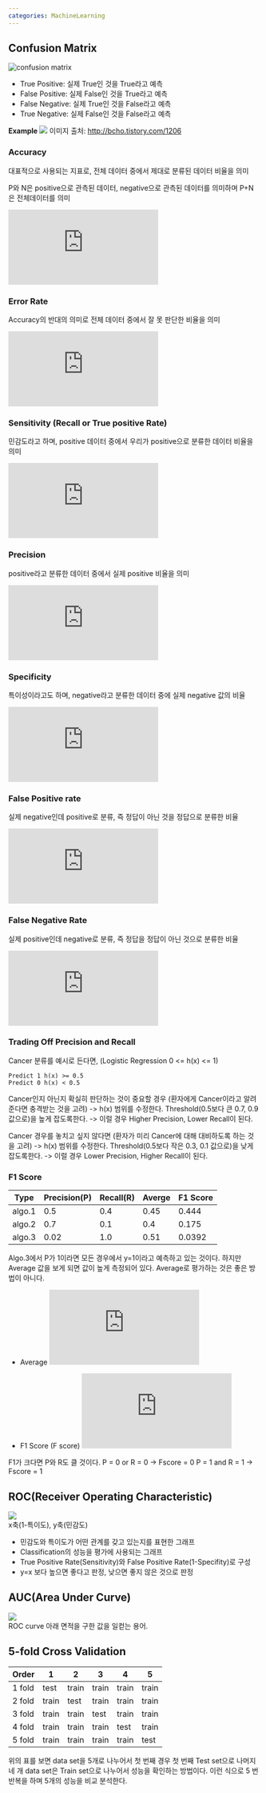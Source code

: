 ```yaml
---
categories: MachineLearning
---
```

## Confusion Matrix
![confusion matrix](https://github.com/thisisiron/blogger/blob/master/images/confusion_matrix.PNG)
- True Positive: 실제 True인 것을 True라고 예측
- False Positive: 실제 False인 것을 True라고 예측
- False Negative: 실제 True인 것을 False라고 예측
- True Negative: 실제 False인 것을 False라고 예측

**Example**
![](https://t1.daumcdn.net/cfile/tistory/99EFFA3359E629C82B)
이미지 출처: http://bcho.tistory.com/1206

### Accuracy
대표적으로 사용되는 지표로, 전체 데이터 중에서 제대로 분류된 데이터 비율을 의미

P와 N은 positive으로 관측된 데이터, negative으로 관측된 데이터를 의미하며 P+N은 전체데이터를 의미

![](https://latex.codecogs.com/gif.latex?ACC%20%3D%20%5Cfrac%7B%28TP&plus;TN%29%7D%7BP%20&plus;%20N%7D)

### Error Rate
Accuracy의 반대의 의미로 전체 데이터 중에서 잘 못 판단한 비율을 의미

![](https://latex.codecogs.com/gif.latex?ERR%20%3D%20%5Cfrac%7B%28FP&plus;FN%29%7D%7BP%20&plus;%20N%7D)

### Sensitivity (Recall or True positive Rate)
민감도라고 하며, positive 데이터 중에서 우리가 positive으로 분류한 데이터 비율을 의미

![](https://latex.codecogs.com/gif.latex?Recall%20%3D%20%5Cfrac%7BTP%7D%7BTP%20&plus;%20FN%7D)

### Precision
positive라고 분류한 데이터 중에서 실제 positive 비율을 의미

![](https://latex.codecogs.com/gif.latex?Precision%20%3D%20%5Cfrac%7BTP%7D%7BTP%20&plus;%20FP%7D)

### Specificity
특이성이라고도 하며, negative라고 분류한 데이터 중에 실제 negative 값의 비율

![](https://latex.codecogs.com/gif.latex?Specificity%20%3D%20%5Cfrac%7BTN%7D%7BTN%20&plus;%20FP%7D)

### False Positive rate
실제 negative인데 positive로 분류, 즉 정답이 아닌 것을 정답으로 분류한 비율

![](https://latex.codecogs.com/gif.latex?FPR%20%3D%20%5Cfrac%7BFP%7D%7BFP%20&plus;%20TN%7D)

### False Negative Rate
실제 positive인데 negative로 분류, 즉 정답을 정답이 아닌 것으로 분류한 비율

![](https://latex.codecogs.com/gif.latex?FNR%20%3D%20%5Cfrac%7BFN%7D%7BFN%20&plus;%20TP%7D)

### Trading Off Precision and Recall
Cancer 분류를 예시로 든다면, (Logistic Regression 0 <= h(x) <= 1)
```
Predict 1 h(x) >= 0.5
Predict 0 h(x) < 0.5
```
Cancer인지 아닌지 확실히 판단하는 것이 중요할 경우 (환자에게 Cancer이라고 알려준다면 충격받는 것을 고려)
-> h(x) 범위를 수정한다. Threshold(0.5보다 큰 0.7, 0.9 값으로)을 높게 잡도록한다.
-> 이럴 경우 Higher Precision, Lower Recall이 된다.

Cancer 경우를 놓치고 싶지 않다면 (환자가 미리 Cancer에 대해 대비하도록 하는 것을 고려)
-> h(x) 범위를 수정한다. Threshold(0.5보다 작은 0.3, 0.1 값으로)을 낮게 잡도록한다.
-> 이럴 경우 Lower Precision, Higher Recall이 된다.


### F1 Score

| Type | Precision(P) | Recall(R) | Averge | F1 Score |
|---|----|----|----|----|
|algo.1 | 0.5 | 0.4 | 0.45 | 0.444 |
|algo.2 | 0.7 | 0.1 | 0.4 | 0.175 |
|algo.3 | 0.02 | 1.0 | 0.51 | 0.0392 |

Algo.3에서 P가 1이라면 모든 경우에서 y=1이라고 예측하고 있는 것이다.
하지만 Average 값을 보게 되면 값이 높게 측정되어 있다.
Average로 평가하는 것은 좋은 방법이 아니다.

- Average
![](https://latex.codecogs.com/gif.latex?%5Cfrac%7BP&plus;R%7D%7B2%7D)

- F1 Score (F score)
![](https://latex.codecogs.com/gif.latex?2%20*%20%5Cfrac%7BPR%7D%7BP&plus;R%7D)

F1가 크다면 P와 R도 클 것이다.
P = 0 or R = 0 -> Fscore = 0
P = 1 and R = 1 -> Fscore = 1


## ROC(Receiver Operating Characteristic)

![](https://github.com/thisisiron/blogger/blob/master/images/ROC.png)  
x축(1-특이도), y축(민감도)
- 민감도와 특이도가 어떤 관계를 갖고 있는지를 표현한 그래프  
- Classification의 성능을 평가에 사용되는 그래프
- True Positive Rate(Sensitivity)와 False Positive Rate(1-Specifity)로 구성
- y=x 보다 높으면 좋다고 판정, 낮으면 좋지 않은 것으로 판정


## AUC(Area Under Curve)

![](https://github.com/thisisiron/blogger/blob/master/images/AUC.png)  
ROC curve 아래 면적을 구한 값을 일컫는 용어.

## 5-fold Cross Validation

Order | 1 | 2 | 3 | 4 | 5
----- | ----- | ----- | ----- | ----- | -----
1 fold | test | train | train | train | train
2 fold | train | test | train | train | train
3 fold | train | train | test | train | train
4 fold | train | train | train | test | train
5 fold | train | train | train | train | test

위의 표를 보면 data set을 5개로 나누어서 첫 번째 경우 첫 번째 Test set으로 나머지 네 개 data set은 Train set으로 나누어서 성능을 확인하는 방법이다.
이런 식으로 5 번 반복을 하며 5개의 성능을 비교 분석한다.

